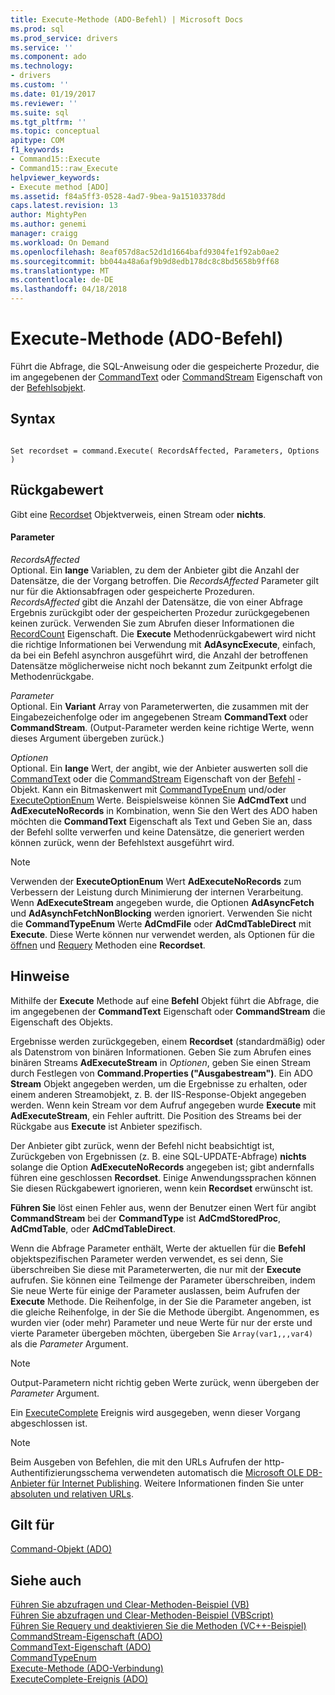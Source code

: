 ```yaml
---
title: Execute-Methode (ADO-Befehl) | Microsoft Docs
ms.prod: sql
ms.prod_service: drivers
ms.service: ''
ms.component: ado
ms.technology:
- drivers
ms.custom: ''
ms.date: 01/19/2017
ms.reviewer: ''
ms.suite: sql
ms.tgt_pltfrm: ''
ms.topic: conceptual
apitype: COM
f1_keywords:
- Command15::Execute
- Command15::raw_Execute
helpviewer_keywords:
- Execute method [ADO]
ms.assetid: f84a5ff3-0528-4ad7-9bea-9a15103378dd
caps.latest.revision: 13
author: MightyPen
ms.author: genemi
manager: craigg
ms.workload: On Demand
ms.openlocfilehash: 8eaf057d8ac52d1d1664bafd9304fe1f92ab0ae2
ms.sourcegitcommit: bb044a48a6af9b9d8edb178dc8c8bd5658b9ff68
ms.translationtype: MT
ms.contentlocale: de-DE
ms.lasthandoff: 04/18/2018
---
```

# <a name="execute-method-ado-command"></a>Execute-Methode (ADO-Befehl)
Führt die Abfrage, die SQL-Anweisung oder die gespeicherte Prozedur, die im angegebenen der [CommandText](../../../ado/reference/ado-api/commandtext-property-ado.md) oder [CommandStream](../../../ado/reference/ado-api/commandstream-property-ado.md) Eigenschaft von der [Befehlsobjekt](../../../ado/reference/ado-api/command-object-ado.md).  
  
## <a name="syntax"></a>Syntax  
  
```  
  
Set recordset = command.Execute( RecordsAffected, Parameters, Options )  
```  
  
## <a name="return-value"></a>Rückgabewert  
 Gibt eine [Recordset](../../../ado/reference/ado-api/recordset-object-ado.md) Objektverweis, einen Stream oder **nichts**.  
  
#### <a name="parameters"></a>Parameter  
 *RecordsAffected*  
 Optional. Ein **lange** Variablen, zu dem der Anbieter gibt die Anzahl der Datensätze, die der Vorgang betroffen. Die *RecordsAffected* Parameter gilt nur für die Aktionsabfragen oder gespeicherte Prozeduren. *RecordsAffected* gibt die Anzahl der Datensätze, die von einer Abfrage Ergebnis zurückgibt oder der gespeicherten Prozedur zurückgegebenen keinen zurück. Verwenden Sie zum Abrufen dieser Informationen die [RecordCount](../../../ado/reference/ado-api/recordcount-property-ado.md) Eigenschaft. Die **Execute** Methodenrückgabewert wird nicht die richtige Informationen bei Verwendung mit **AdAsyncExecute**, einfach, da bei ein Befehl asynchron ausgeführt wird, die Anzahl der betroffenen Datensätze möglicherweise nicht noch bekannt zum Zeitpunkt erfolgt die Methodenrückgabe.  
  
 *Parameter*  
 Optional. Ein **Variant** Array von Parameterwerten, die zusammen mit der Eingabezeichenfolge oder im angegebenen Stream **CommandText** oder **CommandStream**. (Output-Parameter werden keine richtige Werte, wenn dieses Argument übergeben zurück.)  
  
 *Optionen*  
 Optional. Ein **lange** Wert, der angibt, wie der Anbieter auswerten soll die [CommandText](../../../ado/reference/ado-api/commandtext-property-ado.md) oder die [CommandStream](../../../ado/reference/ado-api/commandstream-property-ado.md) Eigenschaft von der [Befehl](../../../ado/reference/ado-api/command-object-ado.md) -Objekt. Kann ein Bitmaskenwert mit [CommandTypeEnum](../../../ado/reference/ado-api/commandtypeenum.md) und/oder [ExecuteOptionEnum](../../../ado/reference/ado-api/executeoptionenum.md) Werte. Beispielsweise können Sie **AdCmdText** und **AdExecuteNoRecords** in Kombination, wenn Sie den Wert des ADO haben möchten die **CommandText** Eigenschaft als Text und Geben Sie an, dass der Befehl sollte verwerfen und keine Datensätze, die generiert werden können zurück, wenn der Befehlstext ausgeführt wird.  
  
> [!NOTE]
>  Verwenden der **ExecuteOptionEnum** Wert **AdExecuteNoRecords** zum Verbessern der Leistung durch Minimierung der internen Verarbeitung. Wenn **AdExecuteStream** angegeben wurde, die Optionen **AdAsyncFetch** und **AdAsynchFetchNonBlocking** werden ignoriert. Verwenden Sie nicht die **CommandTypeEnum** Werte **AdCmdFile** oder **AdCmdTableDirect** mit **Execute**. Diese Werte können nur verwendet werden, als Optionen für die [öffnen](../../../ado/reference/ado-api/open-method-ado-recordset.md) und [Requery](../../../ado/reference/ado-api/requery-method.md) Methoden eine **Recordset**.  
  
## <a name="remarks"></a>Hinweise  
 Mithilfe der **Execute** Methode auf eine **Befehl** Objekt führt die Abfrage, die im angegebenen der **CommandText** Eigenschaft oder **CommandStream** die Eigenschaft des Objekts.  
  
 Ergebnisse werden zurückgegeben, einem **Recordset** (standardmäßig) oder als Datenstrom von binären Informationen. Geben Sie zum Abrufen eines binären Streams **AdExecuteStream** in *Optionen*, geben Sie einen Stream durch Festlegen von **Command.Properties ("Ausgabestream")**. Ein ADO **Stream** Objekt angegeben werden, um die Ergebnisse zu erhalten, oder einem anderen Streamobjekt, z. B. der IIS-Response-Objekt angegeben werden. Wenn kein Stream vor dem Aufruf angegeben wurde **Execute** mit **AdExecuteStream**, ein Fehler auftritt. Die Position des Streams bei der Rückgabe aus **Execute** ist Anbieter spezifisch.  
  
 Der Anbieter gibt zurück, wenn der Befehl nicht beabsichtigt ist, Zurückgeben von Ergebnissen (z. B. eine SQL-UPDATE-Abfrage) **nichts** solange die Option **AdExecuteNoRecords** angegeben ist; gibt andernfalls führen eine geschlossen **Recordset**. Einige Anwendungssprachen können Sie diesen Rückgabewert ignorieren, wenn kein **Recordset** erwünscht ist.  
  
 **Führen Sie** löst einen Fehler aus, wenn der Benutzer einen Wert für angibt **CommandStream** bei der **CommandType** ist **AdCmdStoredProc**,  **AdCmdTable**, oder **AdCmdTableDirect**.  
  
 Wenn die Abfrage Parameter enthält, Werte der aktuellen für die **Befehl** objektspezifischen Parameter werden verwendet, es sei denn, Sie überschreiben Sie diese mit Parameterwerten, die nur mit der **Execute** aufrufen. Sie können eine Teilmenge der Parameter überschreiben, indem Sie neue Werte für einige der Parameter auslassen, beim Aufrufen der **Execute** Methode. Die Reihenfolge, in der Sie die Parameter angeben, ist die gleiche Reihenfolge, in der Sie die Methode übergibt. Angenommen, es wurden vier (oder mehr) Parameter und neue Werte für nur der erste und vierte Parameter übergeben möchten, übergeben Sie `Array(var1,,,var4)` als die *Parameter* Argument.  
  
> [!NOTE]
>  Output-Parametern nicht richtig geben Werte zurück, wenn übergeben der *Parameter* Argument.  
  
 Ein [ExecuteComplete](../../../ado/reference/ado-api/executecomplete-event-ado.md) Ereignis wird ausgegeben, wenn dieser Vorgang abgeschlossen ist.  
  
> [!NOTE]
>  Beim Ausgeben von Befehlen, die mit den URLs Aufrufen der http-Authentifizierungsschema verwendeten automatisch die [Microsoft OLE DB-Anbieter für Internet Publishing](../../../ado/guide/appendixes/microsoft-ole-db-provider-for-internet-publishing.md). Weitere Informationen finden Sie unter [absoluten und relativen URLs](../../../ado/guide/data/absolute-and-relative-urls.md).  
  
## <a name="applies-to"></a>Gilt für  
 [Command-Objekt (ADO)](../../../ado/reference/ado-api/command-object-ado.md)  
  
## <a name="see-also"></a>Siehe auch  
 [Führen Sie abzufragen und Clear-Methoden-Beispiel (VB)](../../../ado/reference/ado-api/execute-requery-and-clear-methods-example-vb.md)   
 [Führen Sie abzufragen und Clear-Methoden-Beispiel (VBScript)](../../../ado/reference/ado-api/execute-requery-and-clear-methods-example-vbscript.md)   
 [Führen Sie Requery und deaktivieren Sie die Methoden (VC++-Beispiel)](../../../ado/reference/ado-api/execute-requery-and-clear-methods-example-vc.md)   
 [CommandStream-Eigenschaft (ADO)](../../../ado/reference/ado-api/commandstream-property-ado.md)   
 [CommandText-Eigenschaft (ADO)](../../../ado/reference/ado-api/commandtext-property-ado.md)   
 [CommandTypeEnum](../../../ado/reference/ado-api/commandtypeenum.md)   
 [Execute-Methode (ADO-Verbindung)](../../../ado/reference/ado-api/execute-method-ado-connection.md)   
 [ExecuteComplete-Ereignis (ADO)](../../../ado/reference/ado-api/executecomplete-event-ado.md)
